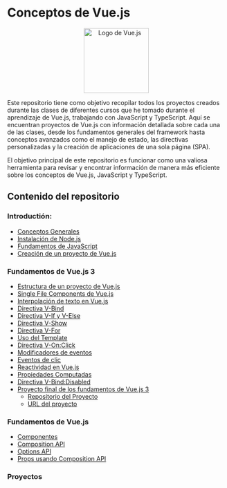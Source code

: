 # Conceptos de Vue.js

<p align="center">
    <img src="https://upload.wikimedia.org/wikipedia/commons/9/95/Vue.js_Logo_2.svg" alt="Logo de Vue.js" width="150">
</p>

Este repositorio tiene como objetivo recopilar todos los proyectos creados durante las clases de diferentes cursos que he tomado durante el aprendizaje de Vue.js, trabajando con JavaScript y TypeScript. Aquí se encuentran proyectos de Vue.js con información detallada sobre cada una de las clases, desde los fundamentos generales del framework hasta conceptos avanzados como el manejo de estado, las directivas personalizadas y la creación de aplicaciones de una sola página (SPA).

El objetivo principal de este repositorio es funcionar como una valiosa herramienta para revisar y encontrar información de manera más eficiente sobre los conceptos de Vue.js, JavaScript y TypeScript.

## Contenido del repositorio

### Introductión:

* [Conceptos Generales](https://github.com/ErickSiguache/Vue.js-Concepts/blob/main/Introduction/General-Language-Concepts.md)
* [Instalación de Node.js](https://github.com/ErickSiguache/Vue.js-Concepts/blob/main/Introduction/NodeJS-Installation.md)
* [Fundamentos de JavaScript](https://github.com/ErickSiguache/JavaScript-Concepts)
* [Creación de un proyecto de Vue.js](https://github.com/ErickSiguache/Vue.js-Concepts/blob/main/Introduction/VueJS-Installation.md)

### Fundamentos de Vue.js 3

* [Estructura de un proyecto de Vue.js](https://github.com/ErickSiguache/Vue.js-Concepts/blob/main/Fundamentals/00-The-Structure-Project.md)
* [Single File Components de Vue.js](https://github.com/ErickSiguache/Vue.js-Concepts/blob/main/Fundamentals/01-Single-File-Components.vue)
* [Interpolación de texto en Vue.js](https://github.com/ErickSiguache/Vue.js-Concepts/blob/main/Fundamentals/02-Text-Interpolation.vue)
* [Directiva V-Bind](https://github.com/ErickSiguache/Vue.js-Concepts/blob/main/Fundamentals/03-V-Bind.vue)
* [Directiva V-If y V-Else](https://github.com/ErickSiguache/Vue.js-Concepts/blob/main/Fundamentals/04-V-If-And-V-Else.vue)
* [Directiva V-Show](https://github.com/ErickSiguache/Vue.js-Concepts/blob/main/Fundamentals/05-V-Show.vue)
* [Directiva V-For](https://github.com/ErickSiguache/Vue.js-Concepts/blob/main/Fundamentals/06-V-For.vue)
* [Uso del Template](https://github.com/ErickSiguache/Vue.js-Concepts/blob/main/Fundamentals/07-Template-Use.vue)
* [Directiva V-On:Click](https://github.com/ErickSiguache/Vue.js-Concepts/blob/main/Fundamentals/08-V-On-Click.vue)
* [Modificadores de eventos](https://github.com/ErickSiguache/Vue.js-Concepts/blob/main/Fundamentals/09-Event-Modifiers.vue)
* [Eventos de clic](https://github.com/ErickSiguache/Vue.js-Concepts/blob/main/Fundamentals/10-Click-Events.vue)
* [Reactividad en Vue.js](https://github.com/ErickSiguache/Vue.js-Concepts/blob/main/Fundamentals/11-Reactive-Variables.vue)
* [Propiedades Computadas ](https://github.com/ErickSiguache/Vue.js-Concepts/blob/main/Fundamentals/12-Computed-Properties.vue)
* [Directiva V-Bind:Disabled](https://github.com/ErickSiguache/Vue.js-Concepts/blob/main/Fundamentals/13-Disabled.vue)
* [Proyecto final de los fundamentos de Vue.js 3](https://github.com/ErickSiguache/Vue.js-Concepts/tree/main/Fundamentals/mini-counter-project)
  * [Repositorio del Proyecto](https://github.com/ErickSiguache/Vue.js-Concepts/tree/main/Fundamentals/mini-counter-project)
  * [URL del proyecto](https://counter-app-erick-siguache.netlify.app)

### Fundamentos de Vue.js

* [Componentes](https://github.com/ErickSiguache/Vue.js-Concepts/blob/main/Basic/00_Components.md)
* [Composition API](https://github.com/ErickSiguache/Vue.js-Concepts/blob/main/Basic/01_Composition_API.md)
* [Options API](https://github.com/ErickSiguache/Vue.js-Concepts/blob/main/Basic/02_Option_API.md)
* [Props usando Composition API](https://github.com/ErickSiguache/Vue.js-Concepts/blob/main/Basic/03_Props.md)

### Proyectos


